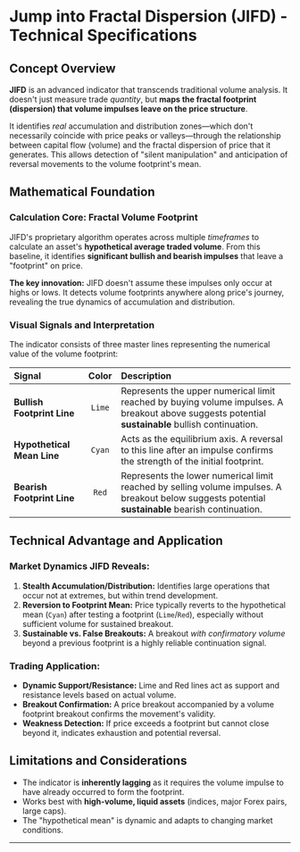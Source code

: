 # Jump into Fractal Dispersion (JIFD) - Technical Specifications

## Concept Overview

**JIFD** is an advanced indicator that transcends traditional volume analysis. It doesn't just measure trade *quantity*, but **maps the fractal footprint (dispersion) that volume impulses leave on the price structure**.

It identifies *real* accumulation and distribution zones—which don't necessarily coincide with price peaks or valleys—through the relationship between capital flow (volume) and the fractal dispersion of price that it generates. This allows detection of "silent manipulation" and anticipation of reversal movements to the volume footprint's mean.

## Mathematical Foundation

### Calculation Core: Fractal Volume Footprint
JIFD's proprietary algorithm operates across multiple *timeframes* to calculate an asset's **hypothetical average traded volume**. From this baseline, it identifies **significant bullish and bearish impulses** that leave a "footprint" on price.

**The key innovation:** JIFD doesn't assume these impulses only occur at highs or lows. It detects volume footprints anywhere along price's journey, revealing the true dynamics of accumulation and distribution.

### Visual Signals and Interpretation
The indicator consists of three master lines representing the numerical value of the volume footprint:

| Signal | Color | Description |
|:---|:---:|:---|
| **Bullish Footprint Line** | `Lime` | Represents the upper numerical limit reached by buying volume impulses. A breakout above suggests potential **sustainable** bullish continuation. |
| **Hypothetical Mean Line** | `Cyan` | Acts as the equilibrium axis. A reversal to this line after an impulse confirms the strength of the initial footprint. |
| **Bearish Footprint Line** | `Red` | Represents the lower numerical limit reached by selling volume impulses. A breakout below suggests potential **sustainable** bearish continuation. |

## Technical Advantage and Application

### Market Dynamics JIFD Reveals:
1.  **Stealth Accumulation/Distribution:** Identifies large operations that occur not at extremes, but within trend development.
2.  **Reversion to Footprint Mean:** Price typically reverts to the hypothetical mean (`Cyan`) after testing a footprint (`Lime`/`Red`), especially without sufficient volume for sustained breakout.
3.  **Sustainable vs. False Breakouts:** A breakout *with confirmatory volume* beyond a previous footprint is a highly reliable continuation signal.

### Trading Application:
- **Dynamic Support/Resistance:** Lime and Red lines act as support and resistance levels based on actual volume.
- **Breakout Confirmation:** A price breakout accompanied by a volume footprint breakout confirms the movement's validity.
- **Weakness Detection:** If price exceeds a footprint but cannot close beyond it, indicates exhaustion and potential reversal.

## Limitations and Considerations

- The indicator is **inherently lagging** as it requires the volume impulse to have already occurred to form the footprint.
- Works best with **high-volume, liquid assets** (indices, major Forex pairs, large caps).
- The "hypothetical mean" is dynamic and adapts to changing market conditions.

---
